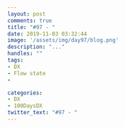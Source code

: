 ```yaml
---
layout: post
comments: true
title: "#97 - "
date: 2019-11-03 03:32:44
image: '/assets/img/day97/blog.png'
description: "..."
handles: "" 
tags:
- DX 
- Flow state
- 

categories:
- DX
- 100DaysDX
twitter_text: "#97 - "
---
```


